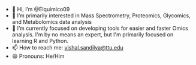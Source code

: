 - 👋 Hi, I’m @Elquimico09
- 👀 I’m primarily interested in Mass Spectrometry, Proteomics, Glycomics, and Metabolomics data analysis
- 🌱 I’m currently focused on developing tools for easier and faster Omics analysis. I'm by no means an expert, but I'm primarily focused on learning R and Python. 
- 📫 How to reach me: vishal.sandilya@ttu.edu
- 😄 Pronouns: He/Him

<!---
Elquimico09/Elquimico09 is a ✨ special ✨ repository because its `README.md` (this file) appears on your GitHub profile.
You can click the Preview link to take a look at your changes.
--->
